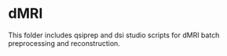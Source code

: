 # dMRI

  
This folder includes qsiprep and dsi studio scripts for dMRI batch preprocessing and reconstruction.